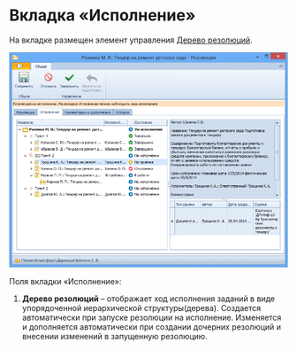# Вкладка «Исполнение»

На вкладке размещен элемент управления [Дерево резолюций](Tree_Resolution.md).

![Вкладка «Исполнение» карточки Резолюция](img/Card_Resol_Tree_Resolution.png "Вкладка «Исполнение» карточки Резолюция")

Поля вкладки «Исполнение»:

1. **Дерево резолюций** – отображает ход исполнения заданий в виде упорядоченной иерархической структуры(дерева). Создается автоматически при запуске резолюции на исполнение. Изменяется и дополняется автоматически при создании дочерних резолюций и внесении изменений в запущенную резолюцию.

